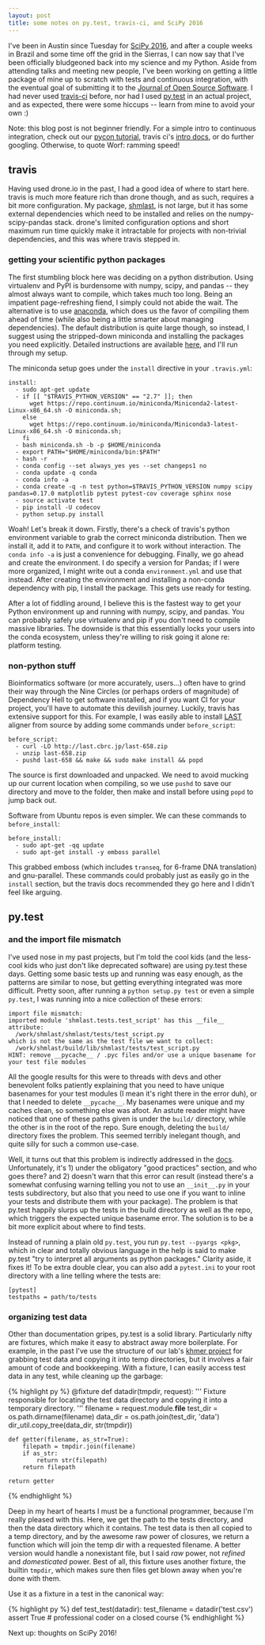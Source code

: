 ```yaml
---
layout: post
title: some notes on py.test, travis-ci, and SciPy 2016
---
```


I've been in Austin since Tuesday for [SciPy 2016](http://scipy2016.scipy.org/ehome/index.php?eventid=146062&tabid=332930&), and
after a couple weeks in Brazil and some time off the grid in the Sierras, I can now say that I've been officially bludgeoned back into
my science and my Python. Aside from attending talks and meeting new people, I've been working on getting a little package of mine
up to scratch with tests and continuous integration, with the eventual goal of submitting it to the 
[Journal of Open Source Software](http://joss.theoj.org/). I had never used [travis-ci](https://travis-ci.org/) before, nor had I used
[py.test](http://docs.pytest.org/) in an actual project, and as expected, there were some hiccups -- 
learn from mine to avoid your own :)

Note: this blog post is not beginner friendly. For a simple intro to continuous integration, check out our [pycon tutorial](https://github.com/dib-lab/2016-pycon-tutorial/issues),
travis ci's [intro docs](https://docs.travis-ci.com/user/getting-started/), or do further googling. Otherwise, to quote Worf: ramming speed!

## travis 

Having used drone.io in the past, I had a good idea of where to start here. travis is much more feature rich than drone though, and as such,
requires a bit more configuration. My package, [shmlast](https://github.com/camillescott/shmlast), is not large, but it has some external dependencies
which need to be installed and relies on the numpy-scipy-pandas stack. drone's limited configuration options and short maximum run time quickly make it intractable
for projects with non-trivial dependencies, and this was where travis stepped in.

### getting your scientific python packages

The first stumbling block here was deciding on a python distribution. Using virtualenv and PyPI is burdensome with numpy, scipy, and pandas -- they almost always
want to compile, which takes much too long. Being an impatient page-refreshing fiend, I simply could not abide the wait. 
The alternative is to use [anaconda](https://www.continuum.io/downloads),
which does us the favor of compiling them ahead of time (while also being a little smarter about managing dependencies). The default distribution is quite large though,
so instead, I suggest using the stripped-down miniconda and installing the packages you need explicitly. Detailed instructions are available [here](http://conda.pydata.org/docs/travis.html),
and I'll run through my setup.

The miniconda setup goes under the `install` directive in your `.travis.yml`:

    install:
      - sudo apt-get update
      - if [[ "$TRAVIS_PYTHON_VERSION" == "2.7" ]]; then
          wget https://repo.continuum.io/miniconda/Miniconda2-latest-Linux-x86_64.sh -O miniconda.sh;
        else
          wget https://repo.continuum.io/miniconda/Miniconda3-latest-Linux-x86_64.sh -O miniconda.sh;
        fi
      - bash miniconda.sh -b -p $HOME/miniconda
      - export PATH="$HOME/miniconda/bin:$PATH"
      - hash -r
      - conda config --set always_yes yes --set changeps1 no
      - conda update -q conda
      - conda info -a
      - conda create -q -n test python=$TRAVIS_PYTHON_VERSION numpy scipy pandas=0.17.0 matplotlib pytest pytest-cov coverage sphinx nose
      - source activate test
      - pip install -U codecov
      - python setup.py install

Woah! Let's break it down. Firstly, there's a check of travis's python environment variable to grab the correct miniconda distribution. Then we install it, add it to `PATH`,
and configure it to work without interaction. The `conda info -a` is just a convenience for debugging. Finally, we go ahead and create the environment. I do specify a version
for Pandas; if I were more organized, I might write out a conda `environment.yml` and use that instead. After creating the environment and installing a non-conda dependency
with pip, I install the package. This gets use ready for testing.

After a lot of fiddling around, I believe this is the fastest way to get your Python environment up and running with numpy, scipy, and pandas. You can probably safely use
virtualenv and pip if you don't need to compile massive libraries. The downside is that this essentially locks your users into the conda ecosystem, unless they're
willing to risk going it alone re: platform testing.

### non-python stuff

Bioinformatics software (or more accurately, users...) often have to grind their way through the Nine Circles (or perhaps orders of magnitude) of Dependency Hell to
get software installed, and if you want CI for your project, you'll have to automate this devilish journey. Luckily, travis has extensive support for this. For example,
I was easily able to install [LAST](last.cbrc.jp) aligner from source by adding some commands under `before_script`:

    before_script:
      - curl -LO http://last.cbrc.jp/last-658.zip
      - unzip last-658.zip
      - pushd last-658 && make && sudo make install && popd

The source is first downloaded and unpacked. We need to avoid mucking up our current location when compiling, so we use `pushd` to save our directory and
move to the folder, then make and install before using `popd` to jump back out. 

Software from Ubuntu repos is even simpler. We can these commands to `before_install`:

    before_install:
      - sudo apt-get -qq update
      - sudo apt-get install -y emboss parallel

This grabbed emboss (which includes `transeq`, for 6-frame DNA translation) and gnu-parallel. These commands could probably just as easily go in the `install` section,
but the travis docs recommended they go here and I didn't feel like arguing.

## py.test

### and the import file mismatch

I've used nose in my past projects, but I'm told the cool kids (and the less-cool kids who just don't like deprecated software) are using py.test these days. Getting
some basic tests up and running was easy enough, as the patterns are similar to nose, but getting everything integrated was more difficult. Pretty soon, after
running a `python setup.py test` or even a simple `py.test`, I was running into a nice collection of these errors:

    import file mismatch:
    imported module 'shmlast.tests.test_script' has this __file__ attribute:
      /work/shmlast/shmlast/tests/test_script.py
    which is not the same as the test file we want to collect:
      /work/shmlast/build/lib/shmlast/tests/test_script.py
    HINT: remove __pycache__ / .pyc files and/or use a unique basename for your test file modules

All the google results for this were to threads with devs and other benevolent folks patiently explaining that you need to have unique basenames for your
test modules (I mean it's right there in the error duh), or that I needed to delete `__pycache__`. My basenames were unique and my caches clean, so something
else was afoot. An astute reader might have noticed that one of these paths given is under the `build/` directory, while the other is in the root of the repo.
Sure enough, deleting the `build/` directory fixes the problem. This seemed terribly inelegant though, and quite silly for such a common use-case.

Well, it turns out that this problem is indirectly addressed in the [docs](http://docs.pytest.org/en/latest/goodpractices.html). Unfortunately, it's 1) under the
obligatory "good practices" section, and who goes there? and 2) doesn't warn that this error can result (instead there's a somewhat confusing warning
telling you not to use an `__init__.py` in your tests subdirectory, but also that you need to use one if you want to inline your tests and distribute them
with your package). The problem is that py.test happily slurps up the tests
in the build directory as well as the repo, which triggers the expected unique basename error. The solution is to be a bit more explicit about where to find tests.

Instead of running a plain old `py.test`, you run `py.test --pyargs <pkg>`, which in clear and totally obvious language in the help is said to
make py.test "try to interpret all arguments as python packages." Clarity aside, it fixes it! To be extra double clear, you can also add a `pytest.ini` to your
root directory with a line telling where the tests are:

    [pytest]
    testpaths = path/to/tests

### organizing test data

Other than documentation gripes, py.test is a solid library. Particularly nifty are fixtures, which make it easy to abstract away more boilerplate. For example,
in the past I've use the structure of our lab's [khmer project](https://github.com/dib-lab/khmer) for grabbing test data and copying it into temp directories,
but it involves a fair amount of code and bookkeeping. With a fixture, I can easily access test data in any test, while cleaning up the garbage:

{% highlight py %}
@fixture
def datadir(tmpdir, request):
    '''
    Fixture responsible for locating the test data directory and copying it
    into a temporary directory.
    '''
    filename = request.module.__file__
    test_dir = os.path.dirname(filename)
    data_dir = os.path.join(test_dir, 'data') 
    dir_util.copy_tree(data_dir, str(tmpdir))

    def getter(filename, as_str=True):
        filepath = tmpdir.join(filename)
        if as_str:
            return str(filepath)
        return filepath

    return getter
{% endhighlight %}

Deep in my heart of hearts I must be a functional programmer, because I'm really pleased with this. Here, we get the path to the tests directory,
and then the data directory which it contains. The test data is then all copied to a temp directory, and by the awesome raw power of closures,
we return a function which will join the temp dir with a requested filename. A better version would handle a nonexistant file, but I said *raw* power,
not *refined* and *domesticated* power. Best of all, this fixture uses another fixture, the builtin `tmpdir`, which makes sure then files get blown away
when you're done with them.

Use it as a fixture in a test in the canonical way:

{% highlight py %}
def test_test(datadir):
    test_filename = datadir('test.csv')
    assert True # professional coder on a closed course
{% endhighlight %}

Next up: thoughts on SciPy 2016!

